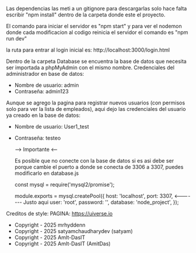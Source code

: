 Las dependencias las meti a un gitignore para descargarlas solo hace falta escribir "npm install" dentro de la carpeta donde este el proyecto.

El comando para iniciar el servidor es "npm start" y para ver el nodemon donde cada modificacion al codigo reinicia el servidor el comando es "npm run dev"

la ruta para entrar al login inicial es: http://localhost:3000/login.html

Dentro de la carpeta Database se encuentra la base de datos que necesita ser importada a phpMyAdmin con el mismo nombre.
Credenciales del administrador en base de datos:
  -  Nombre de usuario: admin
  -  Contraseña: admin123
    
Aunque se agrego la pagina para registrar nuevos usuarios (con permisos solo para ver la lista de empleados), aqui dejo las credenciales del usuario ya creado en la base de datos:
  -  Nombre de usuario: User1_test
  -  Contraseña: testeo

      --> Importante <--
     
     Es posible que no conecte con la base de datos si es asi debe ser porque cambie el puerto a donde se conecta de 3306 a 3307, puedes modificarlo en database.js
     
     const mysql = require('mysql2/promise');

      module.exports = mysql.createPool({
        host: 'localhost',
        port: 3307, <------- Justo aqui
        user: 'root',
        password: '',
        database: 'node_project',
    });



Creditos de style:
PAGINA: https://uiverse.io
  -  Copyright - 2025 mrhyddenn  
  -  Copyright - 2025 satyamchaudharydev (satyam)
  -  Copyright - 2025 AmIt-DasIT 
  -  Copyright - 2025 AmIt-DasIT (AmitDas) 
